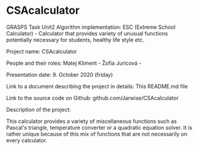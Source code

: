 # CSAcalculator

GRASPS Task Unit2 Algorithm implementation: ESC (Extreme School Calculator) - 
 Calculator that provides variety of unusual functions potentially necessary for students, healthy life style etc.

Project name: 
  CSAcalculator

People and their roles:
  Matej Kliment - 
  Žofia Juricová - 

Presentation date:
  9. October 2020 (friday)

Link to a document describing the project in details:
  This README.md file

Link to the source code on Github:
  github.com/Jarwise/CSAcalculator
  
Description of the project:
  
This calculator provides a variety of miscellaneous functions such as Pascal's triangle, temperature converter or a quadratic equation solver. It is rather unique because of this mix of functions that are not necessarily on every calculator.
